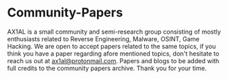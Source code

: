 # Community-Papers
AX1AL is a small community and semi-research group consisting of mostly enthusiasts related to Reverse Engineering, Malware, OSINT, Game Hacking. We are open to accept papers related
to the same topics, if you think you have a paper regarding afore mentioned topics, don't hesitate to reach us out at ax1al@protonmail.com. Papers and blogs to be added
with full credits to the community papers archive. Thank you for your time.
